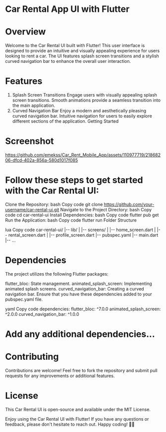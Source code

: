 # Car Rental App UI with Flutter

# Overview

Welcome to the Car Rental UI built with Flutter! This user interface is designed to provide an intuitive and visually appealing experience for users looking to rent a car. The UI features splash screen transitions and a stylish curved navigation bar to enhance the overall user interaction.

# Features

1. Splash Screen Transitions
Engage users with visually appealing splash screen transitions.
Smooth animations provide a seamless transition into the main application.
2. Curved Navigation Bar
Enjoy a modern and aesthetically pleasing curved navigation bar.
Intuitive navigation for users to easily explore different sections of the application.
Getting Started

# Screenshot



https://github.com/emekss/Car_Rent_Mobile_App/assets/110977719/21868206-dfcd-402a-856a-580d1017f085





# Follow these steps to get started with the Car Rental UI:

Clone the Repository:
bash
Copy code
git clone https://github.com/your-username/car-rental-ui.git
Navigate to the Project Directory:
bash
Copy code
cd car-rental-ui
Install Dependencies:
bash
Copy code
flutter pub get
Run the Application:
bash
Copy code
flutter run
Folder Structure

lua
Copy code
car-rental-ui/
|-- lib/
|   |-- screens/
|       |-- home_screen.dart
|       |-- rental_screen.dart
|       |-- profile_screen.dart
|-- pubspec.yaml
|-- main.dart
|-- ...

# Dependencies

The project utilizes the following Flutter packages:

flutter_bloc: State management.
animated_splash_screen: Implementing animated splash screens.
curved_navigation_bar: Creating a curved navigation bar.
Ensure that you have these dependencies added to your pubspec.yaml file.

yaml
Copy code
dependencies:
  flutter_bloc: ^7.0.0
  animated_splash_screen: ^2.0.0
  curved_navigation_bar: ^1.0.0
  # Add any additional dependencies...
# Contributing

Contributions are welcome! Feel free to fork the repository and submit pull requests for any improvements or additional features.

# License

This Car Rental UI is open-source and available under the MIT License.

Enjoy using the Car Rental UI with Flutter! If you have any questions or feedback, please don't hesitate to reach out. Happy coding! 🚗✨
